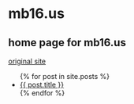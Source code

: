 # mb16.us

## home page for mb16.us
[original site](https://www.mb16.us/)

<ul>
  {% for post in site.posts %}
    <li>
      <a href="{{ post.url }}">{{ post.title }}</a>
    </li>
  {% endfor %}
</ul>
